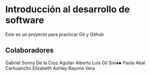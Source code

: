 # Introducción al desarrollo de software
Este es un proyecto para practicar Git y Github

## Colaboradores
Gabriel Sonny De la Cruz Aguilar
Alberto Luis Gil Sixi♠♣
Paola Abal Carhuancho
Elizabeth Ashley Bayona Vera